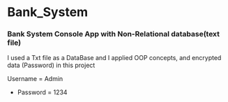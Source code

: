 # Bank_System
### Bank System Console App with Non-Relational database(text file)
I used a Txt file as a DataBase and I applied OOP concepts, and encrypted data (Password) in this project

Username = Admin
- Password = 1234
